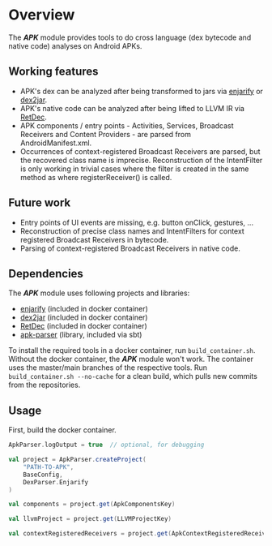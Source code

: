 # Overview

The ***APK*** module provides tools to do cross language (dex bytecode and native code) analyses on Android APKs.

## Working features
- APK's dex can be analyzed after being transformed to jars via [enjarify](https://github.com/Storyyeller/enjarify) or
  [dex2jar](https://github.com/ThexXTURBOXx/dex2jar).
- APK's native code can be analyzed after being lifted to LLVM IR via [RetDec](https://github.com/avast/retdec).
- APK components / entry points - Activities, Services, Broadcast Receivers and Content Providers - are parsed from
  AndroidManifest.xml.
- Occurrences of context-registered Broadcast Receivers are parsed, but the recovered class name is imprecise. 
  Reconstruction of the IntentFilter is only working in trivial cases where the filter is created in the same method as
  where registerReceiver() is called.

## Future work
- Entry points of UI events are missing, e.g. button onClick, gestures, ...
- Reconstruction of precise class names and IntentFilters for context registered Broadcast Receivers in bytecode.
- Parsing of context-registered Broadcast Receivers in native code.

## Dependencies
The ***APK*** module uses following projects and libraries:
- [enjarify](https://github.com/Storyyeller/enjarify) (included in docker container)
- [dex2jar](https://github.com/ThexXTURBOXx/dex2jar) (included in docker container)
- [RetDec](https://github.com/avast/retdec) (included in docker container)
- [apk-parser](https://github.com/hsiafan/apk-parser) (library, included via sbt)

To install the required tools in a docker container, run `build_container.sh`. Without the docker container, the ***APK***
module won't work. The container uses the master/main branches of the respective tools. Run `build_container.sh --no-cache`
for a clean build, which pulls new commits from the repositories.

## Usage
First, build the docker container.

```scala
ApkParser.logOutput = true  // optional, for debugging

val project = ApkParser.createProject(
    "PATH-TO-APK",
    BaseConfig,
    DexParser.Enjarify
)

val components = project.get(ApkComponentsKey)

val llvmProject = project.get(LLVMProjectKey)

val contextRegisteredReceivers = project.get(ApkContextRegisteredReceiversKey)
```
